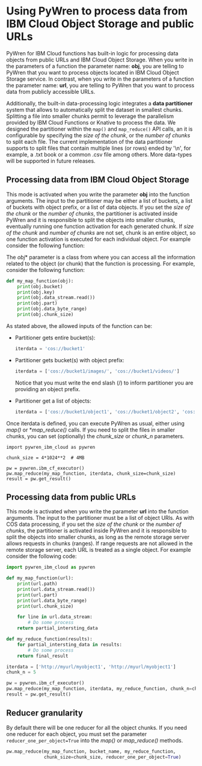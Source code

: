 # Using PyWren to process data from IBM Cloud Object Storage and public URLs

PyWren for IBM Cloud functions has built-in logic for processing data objects from public URLs and IBM Cloud Object Storage. When you write in the parameters of a function the parameter name: **obj**, you are telling to PyWren that you want to process objects located in IBM Cloud Object Storage service. In contrast, when you write in the parameters of a function the parameter name: **url**, you are telling to PyWren that you want to process data from publicly accessible URLs. 

Additionally, the built-in data-processing logic integrates a **data partitioner** system that allows to automatically split the dataset in smallest chunks. Splitting a file into smaller chunks permit to leverage the parallelism provided by IBM Cloud Functions or Knative to process the data. We designed the partitioner within the `map()` and `map_reduce()` API calls, an it is configurable by specifying the *size of the chunk*, or the *number of chunks* to split each file. The current implementation of the data partitioner supports to split files that contain multiple lines (or rows) ended by '\n', for example, a .txt book or a common .csv file among others. More data-types will be supported in future releases.


## Processing data from IBM Cloud Object Storage
This mode is activated when you write the parameter **obj** into the function arguments. The input to the partitioner may be either a list of buckets, a list of buckets with object prefix, or a list of data objects. If you set the *size of the chunk* or the *number of chunks*, the partitioner is activated inside PyWren and it is responsible to split the objects into smaller chunks, eventually running one function activation for each generated chunk. If *size of the chunk* and *number of chunks* are not set, chunk is an entire object, so one function activation is executed for each individual object. For example consider the following function:


The *obj** parameter is a class from where you can access all the information related to the object (or chunk) that the function is processing. For example, consider the following function:


```python
def my_map_function(obj):
    print(obj.bucket)
    print(obj.key)
    print(obj.data_stream.read())
    print(obj.part)
    print(obj.data_byte_range)
    print(obj.chunk_size)
```

As stated above, the allowed inputs of the function can be:
- Partitioner gets entire bucket(s):
    ```python
    iterdata = 'cos://bucket1'
    ```

- Partitioner gets bucket(s) with object prefix:
    ```python
    iterdata = ['cos://bucket1/images/', 'cos://bucket1/videos/']
    ```
    Notice that you must write the end slash (/) to inform partitioner you are providing an object prefix.

- Partitioner get a list of objects:
    ```python
    iterdata = ['cos://bucket1/object1', 'cos://bucket1/object2', 'cos://bucket1/object3'] 
    ```

Once iterdata is defined, you can execute PyWren as usual, either using *map()* or **map_reduce()* calls. If you need to split the files in smaller chunks, you can set (optionally) the *chunk_size* or *chunk_n* parameters.

```
import pywren_ibm_cloud as pywren

chunk_size = 4*1024**2  # 4MB

pw = pywren.ibm_cf_executor()
pw.map_reduce(my_map_function, iterdata, chunk_size=chunk_size)
result = pw.get_result()
```

## Processing data from public URLs
This mode is activated when you write the parameter **url** into the function arguments. The input to the partitioner must be a list of object URls. As with COS data processing, if you set the *size of the chunk* or the *number of chunks*, the partitioner is activated inside PyWren and it is responsible to split the objects into smaller chunks, as long as the remote storage server allows requests in chunks (ranges). If range requests are not allowed in the remote storage server, each URL is treated as a single object. For example consider the following code:

```python
import pywren_ibm_cloud as pywren

def my_map_function(url):
    print(url.path)
    print(url.data_stream.read())
    print(url.part)
    print(url.data_byte_range)
    print(url.chunk_size)

    for line in url.data_stream:
        # Do some process
    return partial_intersting_data

def my_reduce_function(results):
    for partial_intersting_data in results:
        # Do some process
    return final_result

iterdata = ['http://myurl/myobject1', 'http://myurl/myobject1'] 
chunk_n = 5

pw = pywren.ibm_cf_executor()
pw.map_reduce(my_map_function, iterdata, my_reduce_function, chunk_n=chunk_n)
result = pw.get_result()
```


## Reducer granularity            
By default there will be one reducer for all the object chunks. If you need one reducer for each object, you must set the parameter
`reducer_one_per_object=True` into the *map()* or *map_reduce()* methods.

```python
pw.map_reduce(my_map_function, bucket_name, my_reduce_function, 
              chunk_size=chunk_size, reducer_one_per_object=True)
```
